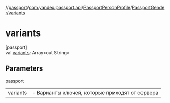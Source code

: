 //[passport](../../../../index.md)/[com.yandex.passport.api](../../index.md)/[PassportPersonProfile](../index.md)/[PassportGender](index.md)/[variants](variants.md)

# variants

[passport]\
val [variants](variants.md): Array&lt;out String&gt;

## Parameters

passport

| | |
|---|---|
| variants | -     Варианты ключей, которые приходят от сервера |
